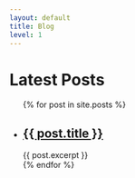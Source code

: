 ```yaml
---
layout: default
title: Blog
level: 1
---
```


<h1>Latest Posts</h1>

<ul>
  {% for post in site.posts %}
    <li>
      <h2><a href="{{ site.baseurl }}{{ post.url }}">{{ post.title }}</a></h2>
      {{ post.excerpt }}
    </li>
  {% endfor %}
</ul>

